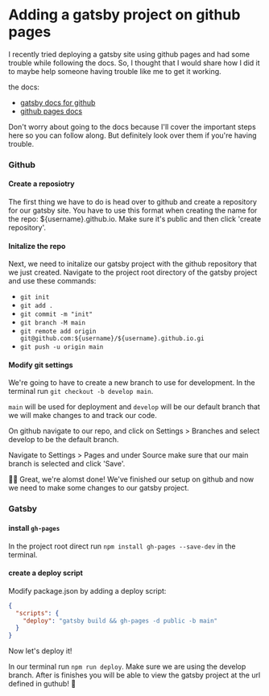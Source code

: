 # Adding a gatsby project on github pages

I recently tried deploying a gatsby site using github pages and had some trouble while following the docs. So, I thought that I would share how I did it to maybe help someone having trouble like me to get it working.

the docs:

- [gatsby docs for github](https://www.gatsbyjs.com/docs/how-to/previews-deploys-hosting/how-gatsby-works-with-github-pages/#deploying-to-a-github-pages-subdomain-at-githubio)
- [github pages docs](https://pages.github.com/)

Don't worry about going to the docs because I'll cover the important steps here so you can follow along. But definitely look over them if you're having trouble.

### Github

#### Create a reposiotry

The first thing we have to do is head over to github and create a repository for our gatsby site. You have to use this format when creating the name for the repo: ${username}.github.io.
Make sure it's public and then click 'create repository'.

#### Initalize the repo

Next, we need to initalize our gatsby project with the github repository that we just created. Navigate to the project root directory of the gatsby project and use these commands:

- `git init`
- `git add .`
- `git commit -m "init"`
- `git branch -M main`
- `git remote add origin git@github.com:${username}/${username}.github.io.gi`
- `git push -u origin main`

#### Modify git settings

We're going to have to create a new branch to use for development. In the terminal run `git checkout -b develop main`.

`main` will be used for deployment and `develop` will be our default branch that we will make changes to and track our code.

On github navigate to our repo, and click on Settings > Branches and select develop to be the default branch.

Navigate to Settings > Pages and under Source make sure that our main branch is selected and click 'Save'.

😮‍💨 Great, we're alomst done! We've finished our setup on github and now we need to make some changes to our gatsby project.

### Gatsby

#### install `gh-pages`

In the project root direct run `npm install gh-pages --save-dev` in the terminal.

#### create a deploy script

Modify package.json by adding a deploy script:

```json
{
  "scripts": {
    "deploy": "gatsby build && gh-pages -d public -b main"
  }
}
```

Now let's deploy it!

In our terminal run `npm run deploy`. Make sure we are using the develop branch. After is finishes you will be able to view the gatsby project at the url defined in guthub! 🎉
